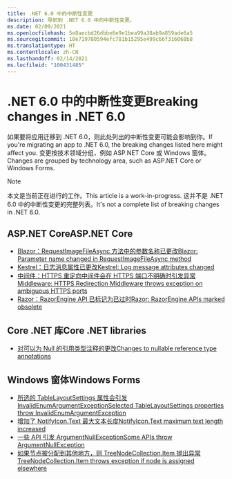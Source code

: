 ```yaml
---
title: .NET 6.0 中的中断性变更
description: 导航到 .NET 6.0 中的中断性变更。
ms.date: 02/09/2021
ms.openlocfilehash: 5e8aecbd26dbbe6e9e1bea99a38ab9a859ade6a5
ms.sourcegitcommit: 10e719780594efc781b15295e499c66f316068b8
ms.translationtype: HT
ms.contentlocale: zh-CN
ms.lasthandoff: 02/14/2021
ms.locfileid: "100431485"
---
```

# <a name="breaking-changes-in-net-60"></a><span data-ttu-id="a14bf-103">.NET 6.0 中的中断性变更</span><span class="sxs-lookup"><span data-stu-id="a14bf-103">Breaking changes in .NET 6.0</span></span>

<span data-ttu-id="a14bf-104">如果要将应用迁移到 .NET 6.0，则此处列出的中断性变更可能会影响到你。</span><span class="sxs-lookup"><span data-stu-id="a14bf-104">If you're migrating an app to .NET 6.0, the breaking changes listed here might affect you.</span></span> <span data-ttu-id="a14bf-105">变更按技术领域分组，例如 ASP.NET Core 或 Windows 窗体。</span><span class="sxs-lookup"><span data-stu-id="a14bf-105">Changes are grouped by technology area, such as ASP.NET Core or Windows Forms.</span></span>

> [!NOTE]
> <span data-ttu-id="a14bf-106">本文是当前正在进行的工作。</span><span class="sxs-lookup"><span data-stu-id="a14bf-106">This article is a work-in-progress.</span></span> <span data-ttu-id="a14bf-107">这并不是 .NET 6.0 中的中断性变更的完整列表。</span><span class="sxs-lookup"><span data-stu-id="a14bf-107">It's not a complete list of breaking changes in .NET 6.0.</span></span>

## <a name="aspnet-core"></a><span data-ttu-id="a14bf-108">ASP.NET Core</span><span class="sxs-lookup"><span data-stu-id="a14bf-108">ASP.NET Core</span></span>

- [<span data-ttu-id="a14bf-109">Blazor：RequestImageFileAsync 方法中的参数名称已更改</span><span class="sxs-lookup"><span data-stu-id="a14bf-109">Blazor: Parameter name changed in RequestImageFileAsync method</span></span>](aspnet-core/6.0/blazor-parameter-name-changed-in-method.md)
- [<span data-ttu-id="a14bf-110">Kestrel：日志消息属性已更改</span><span class="sxs-lookup"><span data-stu-id="a14bf-110">Kestrel: Log message attributes changed</span></span>](aspnet-core/6.0/kestrel-log-message-attributes-changed.md)
- [<span data-ttu-id="a14bf-111">中间件：HTTPS 重定向中间件会在 HTTPS 端口不明确时引发异常</span><span class="sxs-lookup"><span data-stu-id="a14bf-111">Middleware: HTTPS Redirection Middleware throws exception on ambiguous HTTPS ports</span></span>](aspnet-core/6.0/middleware-ambiguous-https-ports-exception.md)
- [<span data-ttu-id="a14bf-112">Razor：RazorEngine API 已标记为已过时</span><span class="sxs-lookup"><span data-stu-id="a14bf-112">Razor: RazorEngine APIs marked obsolete</span></span>](aspnet-core/6.0/razor-engine-apis-obsolete.md)

## <a name="core-net-libraries"></a><span data-ttu-id="a14bf-113">Core .NET 库</span><span class="sxs-lookup"><span data-stu-id="a14bf-113">Core .NET libraries</span></span>

- [<span data-ttu-id="a14bf-114">对可以为 Null 的引用类型注释的更改</span><span class="sxs-lookup"><span data-stu-id="a14bf-114">Changes to nullable reference type annotations</span></span>](core-libraries/6.0/nullable-ref-type-annotation-changes.md)

## <a name="windows-forms"></a><span data-ttu-id="a14bf-115">Windows 窗体</span><span class="sxs-lookup"><span data-stu-id="a14bf-115">Windows Forms</span></span>

- [<span data-ttu-id="a14bf-116">所选的 TableLayoutSettings 属性会引发 InvalidEnumArgumentException</span><span class="sxs-lookup"><span data-stu-id="a14bf-116">Selected TableLayoutSettings properties throw InvalidEnumArgumentException</span></span>](windows-forms/6.0/tablelayoutsettings-apis-throw-invalidenumargumentexception.md)
- [<span data-ttu-id="a14bf-117">增加了 NotifyIcon.Text 最大文本长度</span><span class="sxs-lookup"><span data-stu-id="a14bf-117">NotifyIcon.Text maximum text length increased</span></span>](windows-forms/6.0/notifyicon-text-max-text-length-increased.md)
- [<span data-ttu-id="a14bf-118">一些 API 引发 ArgumentNullException</span><span class="sxs-lookup"><span data-stu-id="a14bf-118">Some APIs throw ArgumentNullException</span></span>](windows-forms/6.0/apis-throw-argumentnullexception.md)
- [<span data-ttu-id="a14bf-119">如果节点被分配到其他地方，则 TreeNodeCollection.Item 抛出异常</span><span class="sxs-lookup"><span data-stu-id="a14bf-119">TreeNodeCollection.Item throws exception if node is assigned elsewhere</span></span>](windows-forms/6.0/treenodecollection-item-throws-argumentexception.md)
